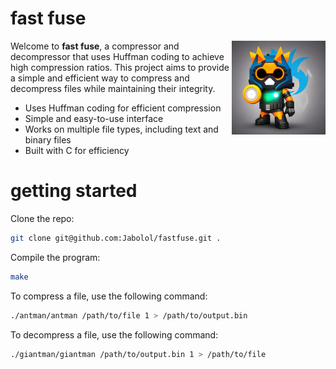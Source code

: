 # fast fuse

<img align="right" src="./assets/logo.png" width="150px" alt="Fast Fuse Logo" />

Welcome to **fast fuse**, a compressor and decompressor that uses Huffman coding
to achieve high compression ratios. This project aims to provide a simple and
efficient way to compress and decompress files while maintaining their
integrity.

- Uses Huffman coding for efficient compression
- Simple and easy-to-use interface
- Works on multiple file types, including text and binary files
- Built with C for efficiency

# getting started

Clone the repo:

```sh
git clone git@github.com:Jabolol/fastfuse.git .
```

Compile the program:

```sh
make
```

To compress a file, use the following command:

```sh
./antman/antman /path/to/file 1 > /path/to/output.bin
```

To decompress a file, use the following command:

```sh
./giantman/giantman /path/to/output.bin 1 > /path/to/file
```
